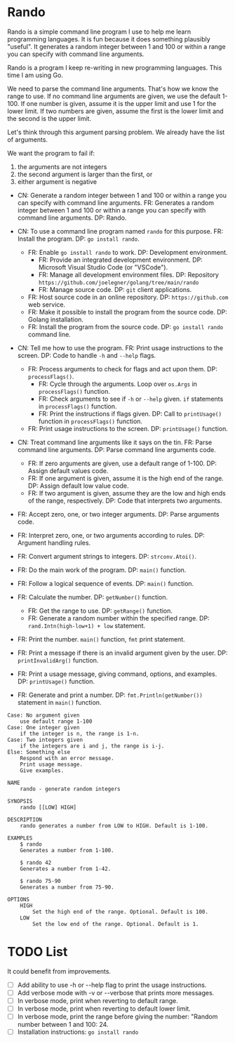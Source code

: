 # Rando

Rando is a simple command line program I use to help me learn programming languages. It is fun because it does something plausibly "useful". It generates a random integer between 1 and 100 or within a range you can specify with command line arguments. 

Rando is a program I keep re-writing in new programming languages. This time I am using Go. 

We need to parse the command line arguments. That's how we know the range to use. If no command line arguments are given, we use the default 1-100. If one number is given, assume it is the upper limit and use 1 for the lower limit. If two numbers are given, assume the first is the lower limit and the second is the upper limit. 

Let's think through this argument parsing problem. We already have the list of arguments.

We want the program to fail if:
1. the arguments are not integers
2. the second argument is larger than the first, or
3. either argument is negative

- CN: Generate a random integer between 1 and 100 or within a range you can specify with command line arguments. FR: Generates a random integer between 1 and 100 or within a range you can specify with command line arguments. DP: Rando.
- CN: To use a command line program named `rando` for this purpose. FR: Install the program. DP: `go install rando`.
  - FR: Enable `go install rando` to work. DP: Development environment.
    - FR: Provide an integrated development environment. DP: Microsoft Visual Studio Code (or "VSCode").
    - FR: Manage all development environment files. DP: Repository `https://github.com/joelegner/golang/tree/main/rando`
    - FR: Manage source code. DP: `git` client applications.
  - FR: Host source code in an online repository. DP: `https://github.com` web service. 
  - FR: Make it possible to install the program from the source code. DP: Golang installation. 
  - FR: Install the program from the source code. DP: `go install rando` command line.  
- CN: Tell me how to use the program. FR: Print usage instructions to the screen. DP: Code to handle `-h` and `--help` flags.
  - FR: Process arguments to check for flags and act upon them. DP: `processFlags()`. 
    - FR: Cycle through the arguments. Loop over `os.Args` in `processFlags()` function.
    - FR: Check arguments to see if `-h` or `--help` given. `if` statements in `processFlags()` function.
    - FR: Print the instructions if flags given. DP: Call to `printUsage()` function in `processFlags()` function.
  - FR: Print usage instructions to the screen. DP: `printUsage()` function.
- CN: Treat command line arguments like it says on the tin. FR: Parse command line arguments. DP: Parse command line arguments code. 
  - FR: If zero arguments are given, use a default range of 1-100. DP: Assign default values code. 
  - FR: If one argument is given, assume it is the high end of the range. DP: Assign default low value code. 
  - FR: If two argument is given, assume they are the low and high ends of the range, respectively. DP: Code that interprets two arguments. 
- FR: Accept zero, one, or two integer arguments. DP: Parse arguments code.
- FR: Interpret zero, one, or two arguments according to rules. DP: Argument handling rules. 
  
  
- FR: Convert argument strings to integers. DP: `strconv.Atoi()`. 

- FR: Do the main work of the program. DP: `main()` function. 
- FR: Follow a logical sequence of events. DP: `main()` function.
- FR: Calculate the number. DP: `getNumber()` function.
  - FR: Get the range to use. DP: `getRange()` function.
  - FR: Generate a random number within the specified range. DP: `rand.Intn(high-low+1) + low` statement. 
- FR: Print the number. `main()` function, `fmt` print statement. 
- FR: Print a message if there is an invalid argument given by the user. DP: `printInvalidArg()` function. 
- FR: Print a usage message, giving command, options, and examples. DP: `printUsage()` function. 
- FR: Generate and print a number. DP: `fmt.Println(getNumber())` statement in `main()` function.

```
Case: No argument given
    use default range 1-100
Case: One integer given
    if the integer is n, the range is 1-n.
Case: Two integers given
    if the integers are i and j, the range is i-j.
Else: Something else
    Respond with an error message.
    Print usage message.
    Give examples.
```

```
NAME
    rando - generate random integers

SYNOPSIS
    rando [[LOW] HIGH]

DESCRIPTION
    rando generates a number from LOW to HIGH. Default is 1-100.

EXAMPLES
    $ rando
    Generates a number from 1-100.

    $ rando 42
    Generates a number from 1-42.
    
    $ rando 75-90
    Generates a number from 75-90.

OPTIONS
    HIGH
        Set the high end of the range. Optional. Default is 100.
    LOW
        Set the low end of the range. Optional. Default is 1. 
```

# TODO List

It could benefit from improvements. 

- [ ] Add ability to use -h or --help flag to print the usage instructions.
- [ ] Add verbose mode with -v or --verbose that prints more messages.
- [ ] In verbose mode, print when reverting to default range. 
- [ ] In verbose mode, print when reverting to default lower limit. 
- [ ] In verbose mode, print the range before giving the number: "Random number between 1 and 100: 24.
- [ ] Installation instructions: `go install rando`
